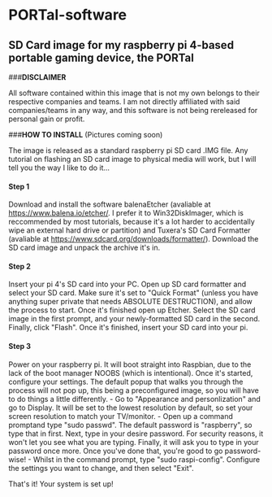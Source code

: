 # PORTal-software
## SD Card image for my raspberry pi 4-based portable gaming device, the PORTal
###**DISCLAIMER**

All software contained within this image that is not my own belongs to their respective companies and teams. I am not directly affiliated with said companies/teams in any way, and this software is not being rereleased for personal gain or profit.

###**HOW TO INSTALL** (Pictures coming soon)

The image is released as a standard raspberry pi SD card .IMG file. Any tutorial on flashing an SD card image to physical media will work, but I will tell you the way I like to do it...

#### Step 1

Download and install the software balenaEtcher (avaliable at https://www.balena.io/etcher/. I prefer it to Win32DiskImager, which is reccommended by most tutorials, because it's a lot harder to accidentally wipe an external hard drive or partition) and Tuxera's SD Card Formatter (avaliable at https://www.sdcard.org/downloads/formatter/). Download the SD card image and unpack the archive it's in.

#### Step 2

Insert your pi 4's SD card into your PC. Open up SD card formatter and select your SD card. Make sure it's set to "Quick Format" (unless you have anything super private that needs ABSOLUTE DESTRUCTION), and allow the process to start. Once it's finished open up Etcher. Select the SD card image in the first prompt, and your newly-formatted SD card in the second. Finally, click "Flash". Once it's finished, insert your SD card into your pi.

#### Step 3

Power on your raspberry pi. It will boot straight into Raspbian, due to the lack of the boot manager NOOBS (which is intentional). Once it's started, configure your settings. The default popup that walks you through the process will not pop up, this being a preconfigured image, so you will have to do things a little differently.
     - Go to "Appearance and personlization" and go to Display. It will be set to the lowest resolution by default, so set your screen resolution to match your TV/monitor.
     - Open up a command promptand type "sudo passwd". The default password is "raspberry", so type that in first. Next, type in your desire password. For security reasons, it
       won't let you see what you are typing. Finally, it will ask you to type in your password once more. Once you've done that, you're good to go password-wise!
     - Whilst in the command prompt, type "sudo raspi-config". Configure the settings you want to change, and then select "Exit".
 
That's it! Your system is set up!
